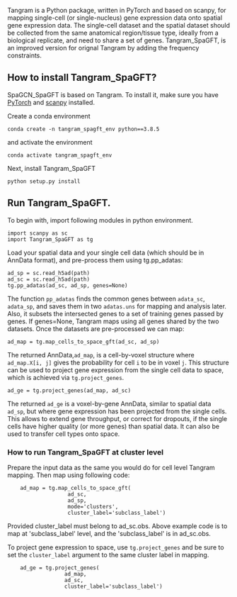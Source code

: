 Tangram is a Python package, written in PyTorch and based on scanpy, for mapping single-cell (or single-nucleus) gene expression data onto spatial gene expression data. The single-cell dataset and the spatial dataset should be collected from the same anatomical region/tissue type, ideally from a biological replicate, and need to share a set of genes. Tangram_SpaGFT, is an improved version for orignal Tangram by adding the frequency constraints.

## How to install Tangram_SpaGFT?
SpaGCN_SpaGFT is based on Tangram.  To install  it, make sure you have [PyTorch](https://pytorch.org/) and [scanpy](https://scanpy.readthedocs.io/en/stable/) installed.

Create a conda environment
```
conda create -n tangram_spagft_env python==3.8.5
```
and activate the environment
```
conda activate tangram_spagft_env
```

Next, install Tangram_SpaGFT
```
python setup.py install
```

## Run Tangram_SpaGFT.
To begin with, import following modules in python environment.
```
import scanpy as sc
import Tangram_SpaGFT as tg
```

Load your spatial data and your single cell data (which should be in AnnData format), and pre-process them using tg.pp_adatas:
```
ad_sp = sc.read_h5ad(path)
ad_sc = sc.read_h5ad(path)
tg.pp_adatas(ad_sc, ad_sp, genes=None)
```

The function `pp_adatas` finds the common genes between `adata_sc`, `adata_sp`, and saves them in two `adatas.uns` for mapping and analysis later. Also, it subsets the intersected genes to a set of training genes passed by genes. If genes=None, Tangram maps using all genes shared by the two datasets. Once the datasets are pre-processed we can map:
```
ad_map = tg.map_cells_to_space_gft(ad_sc, ad_sp)
```

The returned AnnData,`ad_map`, is a cell-by-voxel structure where `ad_map.X[i, j]` gives the probability for cell `i` to be in voxel `j`. This structure can be used to project gene expression from the single cell data to space, which is achieved via `tg.project_genes`. 
```
ad_ge = tg.project_genes(ad_map, ad_sc)
```
The returned `ad_ge` is a voxel-by-gene AnnData, similar to spatial data `ad_sp`, but where gene expression has been projected from the single cells. This allows to extend gene throughput, or correct for dropouts, if the single cells have higher quality (or more genes) than spatial data. It can also be used to transfer cell types onto space. 

### How to run Tangram_SpaGFT at cluster level
Prepare the input data as the same you would do for cell level Tangram mapping. Then map using following code:

```
    ad_map = tg.map_cells_to_space_gft(
                   ad_sc, 
                   ad_sp,         
                   mode='clusters',
                   cluster_label='subclass_label')
```

Provided cluster_label must belong to ad_sc.obs. Above example code is to map at 'subclass_label' level, and the 'subclass_label' is in ad_sc.obs.

To project gene expression to space, use `tg.project_genes` and be sure to set the `cluster_label` argument to the same cluster label in mapping.

```
    ad_ge = tg.project_genes(
                  ad_map, 
                  ad_sc,
                  cluster_label='subclass_label')
```